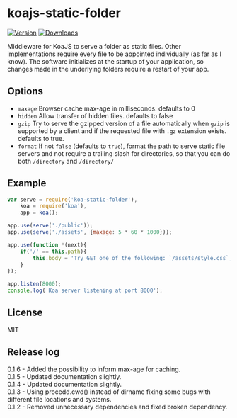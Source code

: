 # koajs-static-folder

[![Version](https://img.shields.io/npm/v/koa-static-folder.svg?style=flat-square)](https://www.npmjs.com/package/koa-static-folder)
[![Downloads](https://img.shields.io/npm/dm/koa-static-folder.svg?style=flat-square)](https://www.npmjs.com/package/koa-static-folder)

Middleware for KoaJS to serve a folder as static files. Other implementations require every file to be appointed individually (as far as I know). The software initializes at the startup of your application, so changes made in the underlying folders require a restart of your app.


## Options

 - `maxage` Browser cache max-age in milliseconds. defaults to 0
 - `hidden` Allow transfer of hidden files. defaults to false
 - `gzip` Try to serve the gzipped version of a file automatically when `gzip` is supported by a client and if the requested file with `.gz` extension exists. defaults to true.
 - `format` If not `false` (defaults to `true`), format the path to serve static file servers and not require a trailing slash for directories, so that you can do both `/directory` and `/directory/`


## Example
```js
var serve = require('koa-static-folder'),
    koa = require('koa'),
    app = koa();

app.use(serve('./public'));
app.use(serve('./assets', {maxage: 5 * 60 * 1000}));

app.use(function *(next){
    if('/' == this.path){
        this.body = 'Try GET one of the following: `/assets/style.css`,`/public/blabla.json`,`/public/style.css`';
    }
});

app.listen(8000);
console.log('Koa server listening at port 8000');
```

## License
  MIT

## Release log
0.1.6 - Added the possibility to inform max-age for caching.  
0.1.5 - Updated documentation slightly.  
0.1.4 - Updated documentation slightly.  
0.1.3 - Using procedd.cwd() instead of dirname fixing some bugs with different file locations and systems.  
0.1.2 - Removed unnecessary dependencies and fixed broken dependency.  
